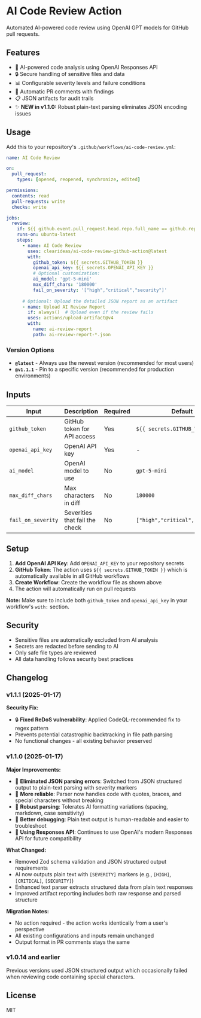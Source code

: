 # AI Code Review Action

Automated AI-powered code review using OpenAI GPT models for GitHub pull requests.

## Features

- 🤖 AI-powered code analysis using OpenAI Responses API
- 🔒 Secure handling of sensitive files and data
- 📊 Configurable severity levels and failure conditions
- 💬 Automatic PR comments with findings
- 📋 JSON artifacts for audit trails
- ✨ **NEW in v1.1.0:** Robust plain-text parsing eliminates JSON encoding issues


## Usage

Add this to your repository's `.github/workflows/ai-code-review.yml`:

```yaml
name: AI Code Review

on:
  pull_request:
    types: [opened, reopened, synchronize, edited]

permissions:
  contents: read
  pull-requests: write
  checks: write

jobs:
  review:
    if: ${{ github.event.pull_request.head.repo.full_name == github.repository }}
    runs-on: ubuntu-latest
    steps:
      - name: AI Code Review
        uses: clearideas/ai-code-review-github-action@latest
        with:
          github_token: ${{ secrets.GITHUB_TOKEN }}
          openai_api_key: ${{ secrets.OPENAI_API_KEY }}
          # Optional customization:
          ai_model: 'gpt-5-mini'
          max_diff_chars: '180000'
          fail_on_severity: '["high","critical","security"]'
      
      # Optional: Upload the detailed JSON report as an artifact
      - name: Upload AI Review Report
        if: always()  # Upload even if the review fails
        uses: actions/upload-artifact@v4
        with:
          name: ai-review-report
          path: ai-review-report-*.json
```

### Version Options

- **`@latest`** - Always use the newest version (recommended for most users)
- **`@v1.1.1`** - Pin to a specific version (recommended for production environments)

## Inputs

| Input | Description | Required | Default |
|-------|-------------|----------|---------|
| `github_token` | GitHub token for API access | Yes | `${{ secrets.GITHUB_TOKEN }}` |
| `openai_api_key` | OpenAI API key | Yes | - |
| `ai_model` | OpenAI model to use | No | `gpt-5-mini` |
| `max_diff_chars` | Max characters in diff | No | `180000` |
| `fail_on_severity` | Severities that fail the check | No | `["high","critical","security"]` |

## Setup

1. **Add OpenAI API Key**: Add `OPENAI_API_KEY` to your repository secrets
2. **GitHub Token**: The action uses `${{ secrets.GITHUB_TOKEN }}` which is automatically available in all GitHub workflows
3. **Create Workflow**: Create the workflow file as shown above
4. The action will automatically run on pull requests

**Note:** Make sure to include both `github_token` and `openai_api_key` in your workflow's `with:` section.

## Security

- Sensitive files are automatically excluded from AI analysis
- Secrets are redacted before sending to AI
- Only safe file types are reviewed
- All data handling follows security best practices

## Changelog

### v1.1.1 (2025-01-17)

**Security Fix:**
- 🔒 **Fixed ReDoS vulnerability**: Applied CodeQL-recommended fix to regex pattern
- Prevents potential catastrophic backtracking in file path parsing
- No functional changes - all existing behavior preserved

### v1.1.0 (2025-01-17)

**Major Improvements:**
- 🎯 **Eliminated JSON parsing errors**: Switched from JSON structured output to plain-text parsing with severity markers
- 🚀 **More reliable**: Parser now handles code with quotes, braces, and special characters without breaking
- 🔧 **Robust parsing**: Tolerates AI formatting variations (spacing, markdown, case sensitivity)
- 📝 **Better debugging**: Plain text output is human-readable and easier to troubleshoot
- 🔄 **Using Responses API**: Continues to use OpenAI's modern Responses API for future compatibility

**What Changed:**
- Removed Zod schema validation and JSON structured output requirements
- AI now outputs plain text with `[SEVERITY]` markers (e.g., `[HIGH]`, `[CRITICAL]`, `[SECURITY]`)
- Enhanced text parser extracts structured data from plain text responses
- Improved artifact reporting includes both raw response and parsed structure

**Migration Notes:**
- No action required - the action works identically from a user's perspective
- All existing configurations and inputs remain unchanged
- Output format in PR comments stays the same

### v1.0.14 and earlier

Previous versions used JSON structured output which occasionally failed when reviewing code containing special characters.

## License

MIT

